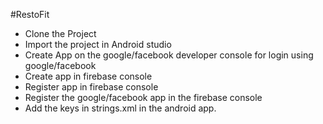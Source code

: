 #RestoFit

- Clone the Project
- Import the project in Android studio
- Create App on the google/facebook developer console for login using google/facebook
- Create app in firebase console 
- Register app in firebase console
- Register the google/facebook app in the firebase console
- Add the keys in strings.xml in the android app.


